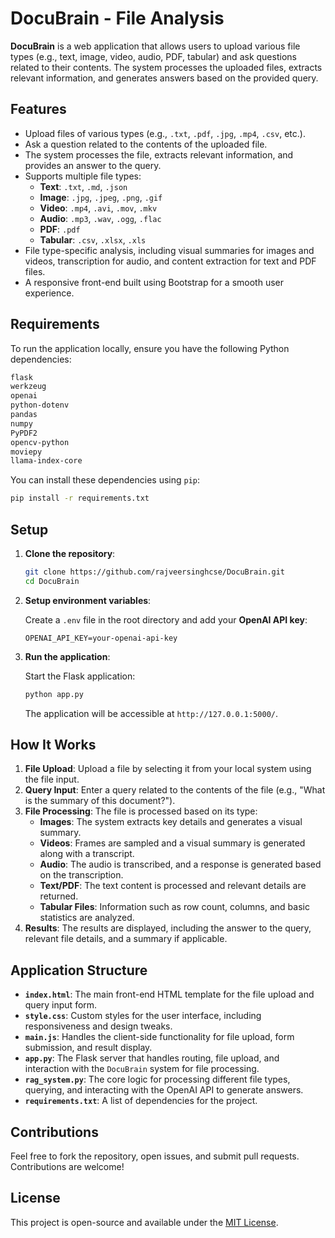 # DocuBrain - File Analysis

**DocuBrain** is a web application that allows users to upload various file types (e.g., text, image, video, audio, PDF, tabular) and ask questions related to their contents. The system processes the uploaded files, extracts relevant information, and generates answers based on the provided query.

## Features

- Upload files of various types (e.g., `.txt`, `.pdf`, `.jpg`, `.mp4`, `.csv`, etc.).
- Ask a question related to the contents of the uploaded file.
- The system processes the file, extracts relevant information, and provides an answer to the query.
- Supports multiple file types:
  - **Text**: `.txt`, `.md`, `.json`
  - **Image**: `.jpg`, `.jpeg`, `.png`, `.gif`
  - **Video**: `.mp4`, `.avi`, `.mov`, `.mkv`
  - **Audio**: `.mp3`, `.wav`, `.ogg`, `.flac`
  - **PDF**: `.pdf`
  - **Tabular**: `.csv`, `.xlsx`, `.xls`
- File type-specific analysis, including visual summaries for images and videos, transcription for audio, and content extraction for text and PDF files.
- A responsive front-end built using Bootstrap for a smooth user experience.

## Requirements

To run the application locally, ensure you have the following Python dependencies:

```bash
flask
werkzeug
openai
python-dotenv
pandas
numpy
PyPDF2
opencv-python
moviepy
llama-index-core
```

You can install these dependencies using `pip`:

```bash
pip install -r requirements.txt
```

## Setup

1. **Clone the repository**:

   ```bash
   git clone https://github.com/rajveersinghcse/DocuBrain.git
   cd DocuBrain
   ```

2. **Setup environment variables**:

   Create a `.env` file in the root directory and add your **OpenAI API key**:

   ```env
   OPENAI_API_KEY=your-openai-api-key
   ```

3. **Run the application**:

   Start the Flask application:

   ```bash
   python app.py
   ```

   The application will be accessible at `http://127.0.0.1:5000/`.

## How It Works

1. **File Upload**: Upload a file by selecting it from your local system using the file input.
2. **Query Input**: Enter a query related to the contents of the file (e.g., "What is the summary of this document?").
3. **File Processing**: The file is processed based on its type:
   - **Images**: The system extracts key details and generates a visual summary.
   - **Videos**: Frames are sampled and a visual summary is generated along with a transcript.
   - **Audio**: The audio is transcribed, and a response is generated based on the transcription.
   - **Text/PDF**: The text content is processed and relevant details are returned.
   - **Tabular Files**: Information such as row count, columns, and basic statistics are analyzed.
4. **Results**: The results are displayed, including the answer to the query, relevant file details, and a summary if applicable.

## Application Structure

- **`index.html`**: The main front-end HTML template for the file upload and query input form.
- **`style.css`**: Custom styles for the user interface, including responsiveness and design tweaks.
- **`main.js`**: Handles the client-side functionality for file upload, form submission, and result display.
- **`app.py`**: The Flask server that handles routing, file upload, and interaction with the `DocuBrain` system for file processing.
- **`rag_system.py`**: The core logic for processing different file types, querying, and interacting with the OpenAI API to generate answers.
- **`requirements.txt`**: A list of dependencies for the project.

## Contributions

Feel free to fork the repository, open issues, and submit pull requests. Contributions are welcome!

## License

This project is open-source and available under the [MIT License](LICENSE).